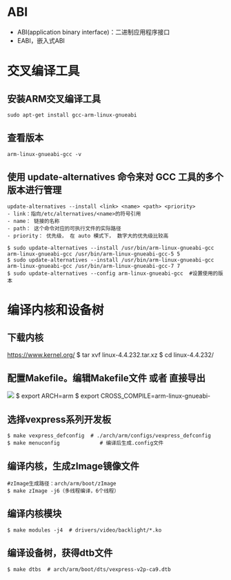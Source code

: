 # ABI
- ABI(application binary interface)：二进制应用程序接口
- EABI，嵌入式ABI

# 交叉编译工具
## 安装ARM交叉编译工具
	sudo apt-get install gcc-arm-linux-gnueabi

## 查看版本
	arm-linux-gnueabi-gcc -v 

## 使用 update-alternatives 命令来对 GCC 工具的多个版本进行管理
```
update-alternatives --install <link> <name> <path> <priority>
- link：指向/etc/alternatives/<name>的符号引用
- name： 链接的名称
- path： 这个命令对应的可执行文件的实际路径
- priority： 优先级， 在 auto 模式下， 数字大的优先级比较高

$ sudo update-alternatives --install /usr/bin/arm-linux-gnueabi-gcc arm-linux-gnueabi-gcc /usr/bin/arm-linux-gnueabi-gcc-5 5
$ sudo update-alternatives --install /usr/bin/arm-linux-gnueabi-gcc arm-linux-gnueabi-gcc /usr/bin/arm-linux-gnueabi-gcc-7 7
$ sudo update-alternatives --config arm-linux-gnueabi-gcc  #设置使用的版本
```

# 编译内核和设备树
## 下载内核
https://www.kernel.org/
$ tar xvf linux-4.4.232.tar.xz
$ cd linux-4.4.232/

## 配置Makefile。编辑Makefile文件 或者 直接导出
![](../../photo/paste-137c8e103ad3dfa511fa1ff0e92fd71fd0752155.jpg)
	$ export ARCH=arm
	$ export CROSS_COMPILE=arm-linux-gnueabi-

## 选择vexpress系列开发板
	$ make vexpress_defconfig  # ./arch/arm/configs/vexpress_defconfig
	$ make menuconfig             # 编译后生成.config文件

## 编译内核，生成zImage镜像文件
	#zImage生成路径：arch/arm/boot/zImage
	$ make zImage -j6（多线程编译，6个线程）

## 编译内核模块
	$ make modules -j4  # drivers/video/backlight/*.ko

## 编译设备树，获得dtb文件
	$ make dtbs  # arch/arm/boot/dts/vexpress-v2p-ca9.dtb


	




